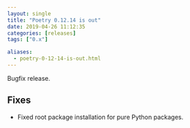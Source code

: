 ```yaml
---
layout: single
title: "Poetry 0.12.14 is out"
date: 2019-04-26 11:12:35
categories: [releases]
tags: ["0.x"]

aliases:
  - poetry-0-12-14-is-out.html
---
```


Bugfix release.

## Fixes

- Fixed root package installation for pure Python packages.
